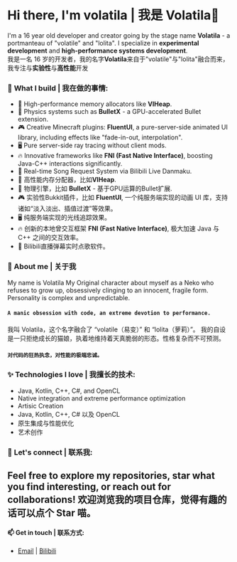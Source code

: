 # Hi there, I'm volatila | 我是 Volatila👋

I'm a 16 year old developer and creator going by the stage name **Volatila** - a portmanteau of "volatile" and "lolita". I specialize in **experimental development** and **high-performance systems development**. <br>
我是一名 16 岁的开发者，我的名字**Volatila**来自于"volatile"与"lolita"融合而来，我专注与**实验性**与**高性能**开发

### 🔧 **What I build | 我在做的事情:**
- 🚀 High-performance memory allocators like **VlHeap**.
- 🧊 Physics systems such as **BulletX** - a GPU-accelerated Bullet extension.
- 🎮 Creative Minecraft plugins: **FluentUI**, a pure-server-side animated UI library, including effects like "fade-in-out, interpolation".
- 🖥️ Pure server-side ray tracing without client mods.
- 🔥 Innovative frameworks like **FNI (Fast Native Interface)**, boosting Java-C++ interactions significantly.
- 🎵 Real-time Song Request System via Bilibili Live Danmaku.
- 🚀 高性能内存分配器，比如**VlHeap**.
- 🧊 物理引擎，比如 **BulletX** - 基于GPU运算的Bullet扩展.
- 🎮 实验性Bukkit插件，比如 **FluentUI**, 一个纯服务端实现的动画 UI 库，支持诸如“淡入淡出、插值过渡”等效果。
- 🖥️ 纯服务端实现的光线追踪效果。
- 🔥 创新的本地曾交互框架 **FNI (Fast Native Interface)**, 极大加速 Java 与 C++ 之间的交互效率。
- 🎵 Bilibili直播弹幕实时点歌软件。

### 🌙 About me | 关于我
My name is Volatila
My Original character about myself as a Neko who refuses to grow up, obsessively clinging to an innocent, fragile form.  Personality is complex and unpredictable.
#### `A manic obsession with code, an extreme devotion to performance.`
我叫 Volatila，这个名字融合了 “volatile（易变）” 和 “lolita（萝莉）”。
我的自设是一只拒绝成长的猫娘，执着地维持着天真脆弱的形态。性格复杂而不可预测。
#### `对代码的狂热执念，对性能的极端忠诚。`


### ✨ **Technologies I love | 我擅长的技术:**
- Java, Kotlin, C++, C#, and OpenCL
- Native integration and extreme performance optimization
- Artisic Creation
- Java, Kotlin, C++, C# 以及 OpenCL
- 原生集成与性能优化
- 艺术创作
  
### 🌟 **Let's connect | 联系我:**  
Feel free to explore my repositories, star what you find interesting, or reach out for collaborations!
欢迎浏览我的项目仓库，觉得有趣的话可以点个 Star 喵。
---

#### 📫 **Get in touch | 联系方式:**
- [Email](nekodays@163.com) | [Bilibili](https://space.bilibili.com/484097652)
<!--
**volatila/volatila** is a ✨ _special_ ✨ repository because its `README.md` (this file) appears on your GitHub profile.

Here are some ideas to get you started:

- 🔭 I’m currently working on ...
- 🌱 I’m currently learning ...
- 👯 I’m looking to collaborate on ...
- 🤔 I’m looking for help with ...
- 💬 Ask me about ...
- 📫 How to reach me: ...
- 😄 Pronouns: ...
- ⚡ Fun fact: ...
-->
